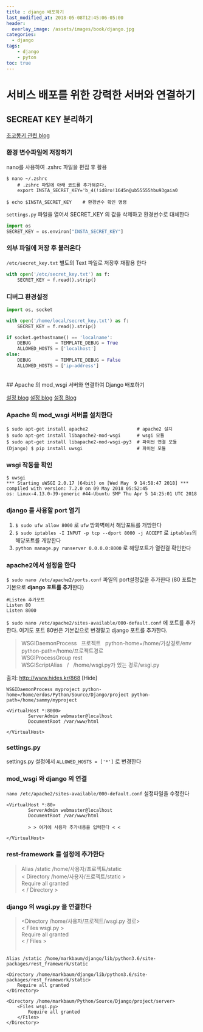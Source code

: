 ```yaml
---
title : django 배포하기
last_modified_at: 2018-05-08T12:45:06-05:00
header:
  overlay_image: /assets/images/book/django.jpg
categories:
  - django
tags: 
    - django
    - pyton
toc: true    
---
```



# 서비스 배포를 위한 강력한 서버와 연결하기

## SECREAT KEY 분리하기

[초코몽키 관련 blog](https://wayhome25.github.io/django/2017/07/11/django-settings-secret-key/)

### 환경 변수파일에 저장하기

nano를 사용하여 .zshrc 파일을 편집 후 활용 

```
$ nano ~/.zshrc 
    # .zshrc 파일에 아래 코드를 추가해준다.
    export INSTA_SECRET_KEY='b_4(!id8ro!1645n@ub55555hbu93gaia0 

$ echo $INSTA_SECRET_KEY    # 환경변수 확인 명령
```

`settings.py` 파일을 열어서 SECRET_KEY 의 값을 삭제하고 환경변수로 대체한다

```python
import os
SECRET_KEY = os.environ["INSTA_SECRET_KEY"]
```



### 외부 파일에 저장 후 불러온다 

`/etc/secret_key.txt` 별도의 Text 파일로 저장후 재활용 한다

```python
with open('/etc/secret_key.txt') as f:
    SECRET_KEY = f.read().strip()
```


### 디버그 환경설정

```python
import os, socket

with open('/home/local/secret_key.txt') as f:
    SECRET_KEY = f.read().strip()

if socket.gethostname() == 'localname':
    DEBUG         = TEMPLATE_DEBUG = True
    ALLOWED_HOSTS = ['localhost']
else:
    DEBUG         = TEMPLATE_DEBUG = False
    ALLOWED_HOSTS = ['ip-address']
```



<br>
## Apache 의 mod_wsgi 서버와 연결하여 Django 배포하기


[설정 blog](http://covenant.tistory.com/22)
[설정 blog](http://www.hides.kr/868)
[설정 Blog](http://yujuwon.tistory.com/entry/Django-Django%EC%99%80-apache-%EC%97%B0%EB%8F%99%ED%95%98%EA%B8%B0-%EC%9A%B0%EB%B6%84%ED%88%AC)

### Apache 의 mod_wsgi 서버를 설치한다

```
$ sudo apt-get install apache2                  # apache2 설치
$ sudo apt-get install libapache2-mod-wsgi      # wsgi 모듈
$ sudo apt-get install libapache2-mod-wsgi-py3  # 파이썬 연결 모듈
(Django) $ pip install uwsgi                    # 파이썬 모듈 
```


### wsgi 작동을 확인

```
$ uwsgi              
*** Starting uWSGI 2.0.17 (64bit) on [Wed May  9 14:58:47 2018] ***
compiled with version: 7.2.0 on 09 May 2018 05:52:45
os: Linux-4.13.0-39-generic #44-Ubuntu SMP Thu Apr 5 14:25:01 UTC 2018
```


### django 를 사용할 port 열기 

1. `$ sudo ufw allow 8000` 로 `ufw` 방화벽에서 해당포트를 개방한다
2. `$ sudo iptables -I INPUT -p tcp --dport 8000 -j ACCEPT` 로 `iptables`의 해당포트를 개방한다
3. `python manage.py runserver 0.0.0.0:8000` 로 해당포트가 열린걸 확인한다


### apache2에서 설정을 한다

`$ sudo nano /etc/apache2/ports.conf` 파일의 port설정값을 추가한다 (80 포트는 기본으로 **django 포트를 추가**한다)

```
#Listen 추가포트
Listen 80
Listen 8000
```


`$ sudo nano /etc/apache2/sites-available/000-default.conf` 에 포트를 추가한다. 여기도 포트 80번은 기본값으로 변경말고 django 포트를 추가한다.

> WSGIDaemonProcess &nbsp; 프로젝트 &nbsp; python-home=/home/가상경로/env &nbsp; python-path=/home/프로젝트경로 <br>
> WSGIProcessGroup rest <br>
> WSGIScriptAlias &nbsp; / &nbsp; /home/wsgi.py가 있는 경로/wsgi.py <br>



출처: http://www.hides.kr/868 [Hide]

```
WSGIDaemonProcess myproject python-home=/home/erdos/Python/Source/Django/project python-path=/home/sammy/myproject

<VirtualHost *:8000>
        ServerAdmin webmaster@localhost
        DocumentRoot /var/www/html

</VirtualHost>
```






### settings.py

settings.py 설정에서 `ALLOWED_HOSTS = ['*']` 로 변경한다 


### mod_wsgi 와 django 의 연결

`nano /etc/apache2/sites-available/000-default.conf` 설정파일을 수정한다

```
<VirtualHost *:80>
        ServerAdmin webmaster@localhost
        DocumentRoot /var/www/html
        
        > > 여기에 사용자 추가내용을 입력한다 < < 
         
</VirtualHost>
```


### rest-framework 를 설정에 추가한다 

> Alias /static /home/사용자/프로젝트/static <br>
> < Directory /home/사용자/프로젝트/static > <br>
> Require all granted <br>
> < / Directory > <br>



### django 의 wsgi.py 을 연결한다

> <Directory /home/사용자/프로젝트/wsgi.py 경로> <br>
> < Files wsgi.py > <br>
> Require all granted  <br>
> < / Files > <br>
> </Directory> <br>

```
Alias /static /home/markbaum/django/lib/python3.6/site-packages/rest_framework/static

<Directory /home/markbaum/django/lib/python3.6/site-packages/rest_framework/static>
    Require all granted
</Directory>  

<Directory /home/markbaum/Python/Source/Django/project/server>
    <Files wsgi.py>
        Require all granted
    </Files>
</Directory>
```
